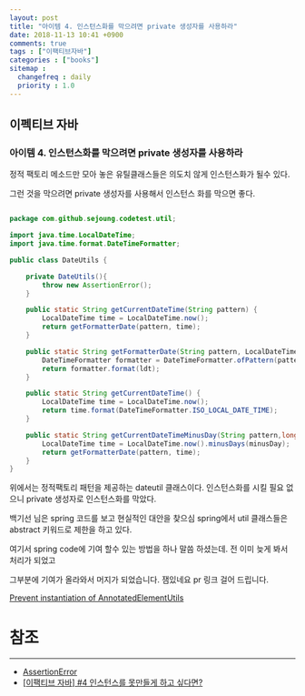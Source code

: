 ```yaml
---
layout: post
title: "아이템 4. 인스턴스화를 막으려면 private 생성자를 사용하라"
date: 2018-11-13 10:41 +0900
comments: true
tags : ["이팩티브자바"]
categories : ["books"]
sitemap :
  changefreq : daily
  priority : 1.0
---
```


## 이펙티브 자바 

### 아이템 4. 인스턴스화를 막으려면 private 생성자를 사용하라

정적 팩토리 메소드만 모아 놓은 유틸클래스들은 의도치 않게 인스턴스화가 될수 있다.

그런 것을 막으려면 private 생성자를 사용해서 인스턴스 화를 막으면 좋다.

```java

package com.github.sejoung.codetest.util;

import java.time.LocalDateTime;
import java.time.format.DateTimeFormatter;

public class DateUtils {

    private DateUtils(){
        throw new AssertionError();
    }

    public static String getCurrentDateTime(String pattern) {
        LocalDateTime time = LocalDateTime.now();
        return getFormatterDate(pattern, time);
    }

    public static String getFormatterDate(String pattern, LocalDateTime ldt) {
        DateTimeFormatter formatter = DateTimeFormatter.ofPattern(pattern);
        return formatter.format(ldt);
    }

    public static String getCurrentDateTime() {
        LocalDateTime time = LocalDateTime.now();
        return time.format(DateTimeFormatter.ISO_LOCAL_DATE_TIME);
    }

    public static String getCurrentDateTimeMinusDay(String pattern,long minusDay) {
        LocalDateTime time = LocalDateTime.now().minusDays(minusDay);
        return getFormatterDate(pattern, time);
    }
}


```

위에서는 정적팩토리 패턴을 제공하는 dateutil 클래스이다. 인스턴스화를 시킬 필요 없으니 private 생성자로 인스턴스화를 막았다.

백기선 님은 spring 코드를 보고 현실적인 대안을 찾으심 spring에서 util 클래스들은 abstract 키워드로 제한을 하고 있다.

여기서 spring code에 기여 할수 있는 방법을 하나 말씀 하셨는데. 전 이미 늦게 봐서 처리가 되었고

그부분에 기여가 올라와서 머지가 되었습니다. 잼있네요 pr 링크 걸어 드립니다.

[Prevent instantiation of AnnotatedElementUtils](https://github.com/spring-projects/spring-framework/pull/1848)


# 참조
-----
* [AssertionError](https://stackoverflow.com/questions/24863185/what-is-an-assertionerror-in-which-case-should-i-throw-it-from-my-own-code)
* [[이팩티브 자바] #4 인스턴스를 못만들게 하고 싶다면?](https://www.youtube.com/watch?v=A-t1T3_m15M)

